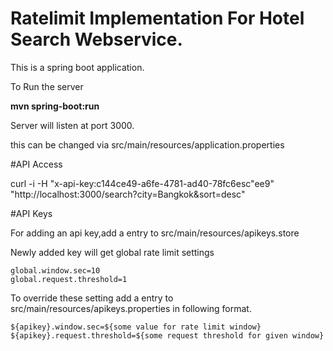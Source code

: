 # Ratelimit Implementation For Hotel Search Webservice.

This is a spring boot application.

To Run the server   

<b>mvn spring-boot:run</b>

Server will listen at port 3000.

this can be changed via src/main/resources/application.properties

#API Access

curl -i -H "x-api-key:c144ce49-a6fe-4781-ad40-78fc6esc"ee9" "http://localhost:3000/search?city=Bangkok&sort=desc"

#API Keys

For adding an api key,add a entry to src/main/resources/apikeys.store

Newly added key will get global rate limit settings 

	global.window.sec=10
	global.request.threshold=1

To override these setting add a entry to src/main/resources/apikeys.properties in following format.

	${apikey}.window.sec=${some value for rate limit window}
	${apikey}.request.threshold=${some request threshold for given window}


